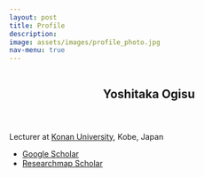 ```yaml
---
layout: post
title: Profile
description: 
image: assets/images/profile_photo.jpg
nav-menu: true
---
```


<!-- Main -->
<div id="main">


<section id="one" class="spotlights">
	<section class="scroll-fade">
		<div class="image">
      <img src="{{ 'assets/images/profile_photo.jpg' | relative_url }}" alt="" data-position="top center" />
    </div>
		<div class="content">
			<div class="inner">
				<header class="major">
          <h2>
          Yoshitaka Ogisu
          </h2>
        </header>
        <p>Lecturer at <a href="https://www.konan-u.ac.jp/">Konan University</a>, Kobe, Japan</p>
        <ul>
          <li> <a href="https://scholar.google.co.jp/citations?user=olbpst8AAAAJ">Google Scholar</a></li>
          <li> <a href="https://researchmap.jp/yoshitaka_ogisu">Researchmap Scholar</a></li>
        </ul>
			</div>
		</div>
	</section>
</section>

</div>